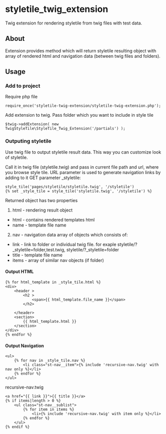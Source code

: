# styletile_twig_extension
Twig extension for rendering styletile from twig files with test data.

## About
Extension provides method which will return styletile resulting object with array of rendered html and navigation data (between twig files and folders).


## Usage
### Add to project
Require php file
```
require_once('styletile-twig-extension/styletile-twig-extension.php');
```

Add extension to twig. Pass folder which you want to include in style tile
```
$twig->addExtension( new TwigStyleTile\StyleTile_Twig_Extension('/partials') );
```

### Outputing styletile
Use twig file to output styletile result data. This way you can customize look of styletile.

Call it in twig file (styletile.twig) and pass in current file path and url, where you browse style tile.
URL parameter is used to generate navigation links by adding to it GET parameter _styletile:
```
style_tile('pages/styletile/styletile.twig', '/styletile')
{% set _style_tile = style_tile('styletile.twig', '/styletile') %}
```
Returned object has two properties
1. html - rendering result object 
  * html - contains rendered templates html
  * name - template file name
2. nav - navigation data array of objects which consists of:
  * link - link to folder or individual twig file. for exaple styletile/?_styletile=folder,test.twig, styletile/?_styletile=folder
  * title - template file name
  * items - array of similar nav objects (if folder)

#### Output HTML
```
{% for html_template in _style_tile.html %}
<div>
    <header >
        <h2 >
            <span>{{ html_template.file_name }}</span>
        </h2>

    </header>
    <section>
        {{ html_template.html }}
    </section>
</div>
{% endfor %}
```

#### Output Navigation
```
<ul>
    {% for nav in _style_tile.nav %}
        <li class="st-nav__item">{% include 'recursive-nav.twig' with nav only %}</li>
    {% endfor %}
</ul>
```
recursive-nav.twig
```
<a href="{{ link }}">{{ title }}</a>
{% if items|length > 0 %}
	<ul class="st-nav__sublist">
		{% for item in items %}
			<li>{% include 'recursive-nav.twig' with item only %}</li>
		{% endfor %}
	</ul>
{% endif %}

```
